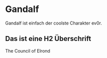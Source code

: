 # Gandalf

Gandalf ist einfach der coolste Charakter ev0r.

## Das ist eine H2 Überschrift

The Council of Elrond
